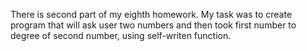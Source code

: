 There is second part of my eighth homework.
My task was to create program that will ask user two numbers and then took first number to degree of second number, using self-writen function.